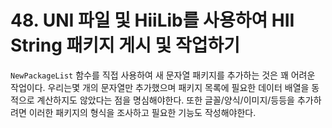 # 48. UNI 파일 및 HiiLib를 사용하여 HII String 패키지 게시 및 작업하기

`NewPackageList` 함수를 직접 사용하여 새 문자열 패키지를 추가하는 것은 꽤 어려운 작업이다. 우리는몇 개의 문자열만 추가했으며 패키지 목록에 필요한 데이터 배열을 동적으로 계산하지도 않았다는 점을 명심해야한다. 또한 글꼴/양식/이미지/등등을 추가하려면 이러한 패키지의 형식을 조사하고 필요한 기능도 작성해야한다.
